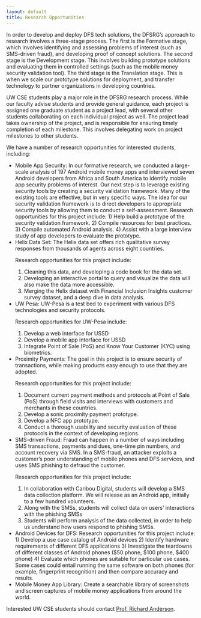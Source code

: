 ```yaml
---
layout: default
title: Research Opportunities
---
```

In order to develop and deploy DFS tech solutions, the DFSRG’s approach to research involves a three-stage process. The first is the Formative stage, which involves identifying and assessing problems of interest (such as SMS-driven fraud), and developing proof of concept solutions. The second stage is the Development stage. This involves building prototype solutions and evaluating them in controlled settings (such as the mobile money security validation tool). The third stage is the Translation stage. This is when we scale our prototype solutions for deployment, and transfer technology to partner organizations in developing countries.

UW CSE students play a major role in the DFSRG research process. While our faculty advise students and provide general guidance, each project is assigned one graduate student as a project lead, with several other students collaborating on each individual project as well. The project lead takes ownership of the project, and is responsible for ensuring timely completion of each milestone. This involves delegating work on project milestones to other students.

We have a number of research opportunities for interested students, including:

<ul class="list-group">
<li class="list-group-item">Mobile App Security: In our formative research, we conducted a large-scale analysis of 197 Android mobile money apps and interviewed seven Android developers from Africa and South America to identify mobile app security problems of interest. Our next step is to leverage existing security tools by creating a security validation framework. Many of the existing tools are effective, but in very specific ways. The idea for our security validation framework is to direct developers to appropriate security tools by allowing them to conduct a self-assessment. Research opportunities for this project include: 1) Help build a prototype of the security validation framework. 2) Compile resources for best practices. 3) Compile automated Android analysis. 4) Assist with a large interview study of app developers to evaluate the prototype.
</li>
  <li class="list-group-item">Helix Data Set: The Helix data set offers rich qualitative survey responses from thousands of agents across eight countries.

Research opportunities for this project include:
1) Cleaning this data, and developing a code book for the data set.
2) Developing an interactive portal to query and visualize the data will also make the data more accessible.
3) Merging the Helix dataset with Financial Inclusion Insights customer survey dataset, and a deep dive in data analysis.
 </li>
<li class="list-group-item">UW Pesa: UW-Pesa is a test bed to experiment with various DFS technologies and security protocols.

Research opportunities for UW-Pesa include:
1) Develop a web interface for USSD
2) Develop a mobile app interface for USSD
3) Integrate Point of Sale (PoS) and Know Your Customer (KYC) using biometrics.
</li>
<li class="list-group-item">Proximity Payments: The goal in this project is to ensure security of transactions, while making products easy enough to use that they are adopted.

Research opportunities for this project include:
1) Document current payment methods and protocols at Point of Sale (PoS) through field visits and interviews with customers and merchants in these countries.
2) Develop a sonic proximity payment prototype.
3) Develop a NFC app prototype.
4) Conduct a thorough usability and security evaluation of these protocols in the context of developing regions.
</li>
<li class="list-group-item">SMS-driven Fraud: Fraud can happen in a number of ways including SMS transactions, payments and dues, one-time pin numbers, and account recovery via SMS. In a SMS-fraud, an attacker exploits a customer’s poor understanding of mobile phones and DFS services, and uses SMS phishing to defraud the customer.

Research opportunities for this project include:
1) In collaboration with Caribou Digital, students will develop a SMS data collection platform. We will release as an Android app, initially to a few hundred volunteers.
2) Along with the SMSs, students will collect data on users’ interactions with the phishing SMSs
3) Students will perform analysis of the data collected, in order to help us understand how users respond to phishing SMSs.
</li>
<li class="list-group-item">Android Devices for DFS: Research opportunities for this project include:
1) Develop a use case catalog of Android devices
2) Identify hardware requirements of different DFS applications
3) Investigate the teardowns of different classes of Android phones ($50 phone, $100 phone, $400 phone)
4) Evaluate which phones are suitable for particular use cases. Some cases could entail running the same software on both phones (for example, fingerprint recognition) and then compare accuracy and results.
</li>
<li class="list-group-item">Mobile Money App Library: Create a searchable library of screenshots and screen captures of mobile money applications from around the world.</li>
  <!--
  <li class="list-group-item">Research Opportunity 4</li>
  <li class="list-group-item">Research Opportunity 5</li>
  -->
</ul>
Interested UW CSE students should contact <a href="http://www.cs.washington.edu/people/faculty/anderson">Prof. Richard Anderson</a>.
